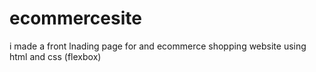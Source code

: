 # ecommercesite
i made a front lnading page for and ecommerce shopping website using html and css (flexbox)
